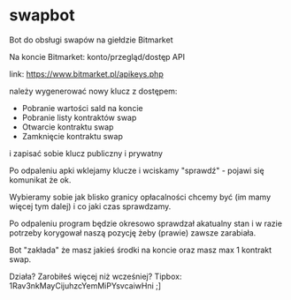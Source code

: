 # swapbot

Bot do obsługi swapów na giełdzie Bitmarket

Na koncie Bitmarket: konto/przegląd/dostęp API

link: https://www.bitmarket.pl/apikeys.php

należy wygenerować nowy klucz z dostępem:

- Pobranie wartości sald na koncie
- Pobranie listy kontraktów swap
- Otwarcie kontraktu swap
- Zamknięcie kontraktu swap

i zapisać sobie klucz publiczny i prywatny

Po odpaleniu apki wklejamy klucze i wciskamy "sprawdź" - pojawi się komunikat że ok.

Wybieramy sobie jak blisko granicy opłacalności chcemy być (im mamy więcej tym dalej) i co jaki czas sprawdzamy.

Po odpaleniu program będzie okresowo sprawdzał akatualny stan i w razie potrzeby korygował naszą pozycję żeby (prawie) zawsze zarabiała.

Bot "zakłada" że masz jakieś środki na koncie oraz masz max 1 kontrakt swap.

Działa? Zarobiłeś więcej niż wcześniej? Tipbox: 1Rav3nkMayCijuhzcYemMiPYsvcaiwHni ;]
